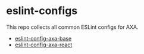 # eslint-configs

This repo collects all common ESLint configs for AXA.

- [eslint-config-axa-base](./packages/eslint-config-axa-base)
- [eslint-config-axa-react](./packages/eslint-config-axa-react)
